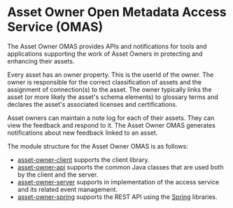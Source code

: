 <!-- SPDX-License-Identifier: CC-BY-4.0 -->
<!-- Copyright Contributors to the ODPi Egeria project. -->

# Asset Owner Open Metadata Access Service (OMAS)

The Asset Owner OMAS provides APIs and notifications for tools and applications supporting
the work of Asset Owners in protecting and enhancing their assets.

Every asset has an owner property.  This is the userId of the owner.  The owner is responsible
for the correct classification of assets and the assignment of connection(s) to the asset.
The owner typically links the asset (or more likely the asset's schema elements) to glossary
terms and declares the asset's associated licenses and certifications.

Asset owners can maintain a note log for each of their assets.  They can view the feedback and
respond to it.  The Asset Owner OMAS generates notifications about new feedback linked to an
asset.

The module structure for the Asset Owner OMAS is as follows:

* [asset-owner-client](asset-owner-client) supports the client library.
* [asset-owner-api](asset-owner-api) supports the common Java classes that are used both by the client and the server.
* [asset-owner-server](asset-owner-server) supports in implementation of the access service and its related event management.
* [asset-owner-spring](asset-owner-spring) supports the REST API using the [Spring](../../../developer-resources/Spring.md) libraries.

